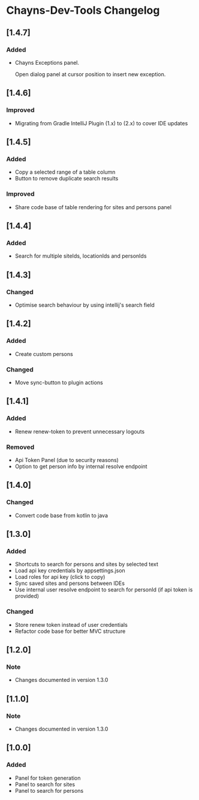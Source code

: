 <!-- Keep a Changelog guide -> https://keepachangelog.com -->

# Chayns-Dev-Tools Changelog

## [1.4.7]

### Added

- Chayns Exceptions panel.

  Open dialog panel at cursor position to insert new exception.

## [1.4.6]

### Improved

- Migrating from Gradle IntelliJ Plugin (1.x) to (2.x) to cover IDE updates

## [1.4.5]

### Added

- Copy a selected range of a table column
- Button to remove duplicate search results

### Improved

- Share code base of table rendering for sites and persons panel

## [1.4.4]

### Added

- Search for multiple siteIds, locationIds and personIds

## [1.4.3]

### Changed

- Optimise search behaviour by using intellij's search field

## [1.4.2]

### Added

- Create custom persons

### Changed

- Move sync-button to plugin actions

## [1.4.1]

### Added

- Renew renew-token to prevent unnecessary logouts

### Removed

- Api Token Panel (due to security reasons)
- Option to get person info by internal resolve endpoint

## [1.4.0]

### Changed

- Convert code base from kotlin to java

## [1.3.0]

### Added

- Shortcuts to search for persons and sites by selected text
- Load api key credentials by appsettings.json
- Load roles for api key (click to copy)
- Sync saved sites and persons between IDEs
- Use internal user resolve endpoint to search for personId (if api token is provided)

### Changed

- Store renew token instead of user credentials
- Refactor code base for better MVC structure

## [1.2.0]

### Note

- Changes documented in version 1.3.0

## [1.1.0]

### Note

- Changes documented in version 1.3.0

## [1.0.0]

### Added

- Panel for token generation
- Panel to search for sites
- Panel to search for persons